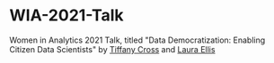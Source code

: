 # WIA-2021-Talk

Women in Analytics 2021 Talk, titled "Data Democratization:  Enabling Citizen Data Scientists" by [Tiffany Cross](https://www.linkedin.com/in/tiffany-cross) and [Laura Ellis](https://twitter.com/LittleMissData)
